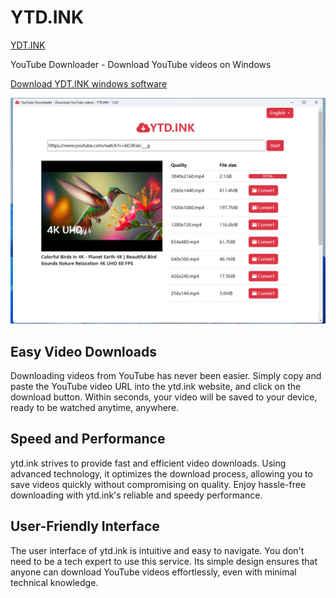 # YTD.INK

[YDT.INK](https://ytd.ink/)

YouTube Downloader - Download YouTube videos on Windows

[Download YDT.INK windows software](https://github.com/jason2080x/YTD.INK/releases/latest/download/ytd.ink-win32-x64.zip)

<p align="center">
    <img src="screenshot.png">
</p>

## Easy Video Downloads

Downloading videos from YouTube has never been easier. Simply copy and paste the YouTube video URL into the ytd.ink website, and click on the download button. Within seconds, your video will be saved to your device, ready to be watched anytime, anywhere.

## Speed and Performance

ytd.ink strives to provide fast and efficient video downloads. Using advanced technology, it optimizes the download process, allowing you to save videos quickly without compromising on quality. Enjoy hassle-free downloading with ytd.ink's reliable and speedy performance.

## User-Friendly Interface

The user interface of ytd.ink is intuitive and easy to navigate. You don't need to be a tech expert to use this service. Its simple design ensures that anyone can download YouTube videos effortlessly, even with minimal technical knowledge.
